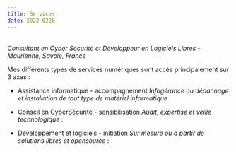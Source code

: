 ```yaml
---
title: Services
date: 2022-0220
---
```

\
*Consultant en Cyber Sécurité et Développeur en Logiciels Libres - Maurienne, Savoie, France*

Mes différents types de services numériques sont accès principalement sur 3 axes :
- Assistance informatique - accompagnement
  *Infogérance ou dépannage et installation de tout type de matériel informatique* :

- Conseil en CyberSécurité - sensibilisation
  *Audit, expertise et veille technologique* : 

- Développement et logiciels - initiation
  *Sur mesure ou à partir de solutions libres et opensource* :

